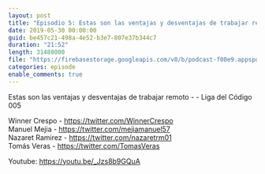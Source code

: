 ```yaml
---
layout: post
title: "Episodio 5: Estas son las ventajas y desventajas de trabajar remoto"
date: 2019-05-30 00:00:00
guid: be457c21-498a-4e52-b3e7-807e37b344c7
duration: "21:52"
length: 31488000
file: "https://firebasestorage.googleapis.com/v0/b/podcast-f00e9.appspot.com/o/2019-05-30-Estas-son-las-ventajas-y-desventajas-de-trabajar-remoto.mp3?alt=media&amp;token=018fb44f-f203-4ed1-bb59-676a0f138738"
categories: episode
enable_comments: true
---
```


Estas son las ventajas y desventajas de trabajar remoto -  - Liga del Código 005

Winner Crespo - https://twitter.com/WinnerCrespo
<br/>Manuel Mejia - https://twitter.com/mejiamanuel57
<br/>Nazaret Ramirez - https://twitter.com/nazaretrm01
<br/>Tomás Veras - https://twitter.com/TomasVeras

Youtube: https://youtu.be/_Jzs8b9GQuA
